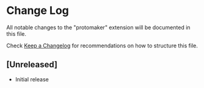 # Change Log

All notable changes to the "protomaker" extension will be documented in this file.

Check [Keep a Changelog](http://keepachangelog.com/) for recommendations on how to structure this file.

## [Unreleased]

- Initial release